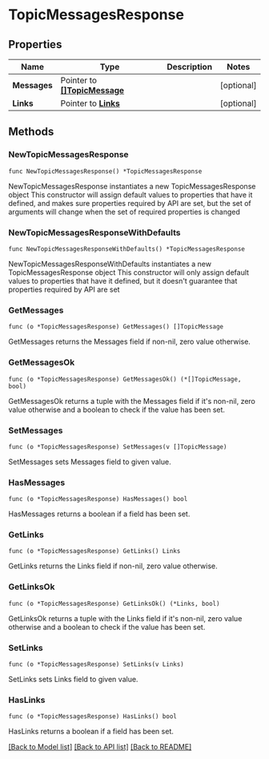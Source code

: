 # TopicMessagesResponse

## Properties

Name | Type | Description | Notes
------------ | ------------- | ------------- | -------------
**Messages** | Pointer to [**[]TopicMessage**](TopicMessage.md) |  | [optional] 
**Links** | Pointer to [**Links**](Links.md) |  | [optional] 

## Methods

### NewTopicMessagesResponse

`func NewTopicMessagesResponse() *TopicMessagesResponse`

NewTopicMessagesResponse instantiates a new TopicMessagesResponse object
This constructor will assign default values to properties that have it defined,
and makes sure properties required by API are set, but the set of arguments
will change when the set of required properties is changed

### NewTopicMessagesResponseWithDefaults

`func NewTopicMessagesResponseWithDefaults() *TopicMessagesResponse`

NewTopicMessagesResponseWithDefaults instantiates a new TopicMessagesResponse object
This constructor will only assign default values to properties that have it defined,
but it doesn't guarantee that properties required by API are set

### GetMessages

`func (o *TopicMessagesResponse) GetMessages() []TopicMessage`

GetMessages returns the Messages field if non-nil, zero value otherwise.

### GetMessagesOk

`func (o *TopicMessagesResponse) GetMessagesOk() (*[]TopicMessage, bool)`

GetMessagesOk returns a tuple with the Messages field if it's non-nil, zero value otherwise
and a boolean to check if the value has been set.

### SetMessages

`func (o *TopicMessagesResponse) SetMessages(v []TopicMessage)`

SetMessages sets Messages field to given value.

### HasMessages

`func (o *TopicMessagesResponse) HasMessages() bool`

HasMessages returns a boolean if a field has been set.

### GetLinks

`func (o *TopicMessagesResponse) GetLinks() Links`

GetLinks returns the Links field if non-nil, zero value otherwise.

### GetLinksOk

`func (o *TopicMessagesResponse) GetLinksOk() (*Links, bool)`

GetLinksOk returns a tuple with the Links field if it's non-nil, zero value otherwise
and a boolean to check if the value has been set.

### SetLinks

`func (o *TopicMessagesResponse) SetLinks(v Links)`

SetLinks sets Links field to given value.

### HasLinks

`func (o *TopicMessagesResponse) HasLinks() bool`

HasLinks returns a boolean if a field has been set.


[[Back to Model list]](../README.md#documentation-for-models) [[Back to API list]](../README.md#documentation-for-api-endpoints) [[Back to README]](../README.md)


